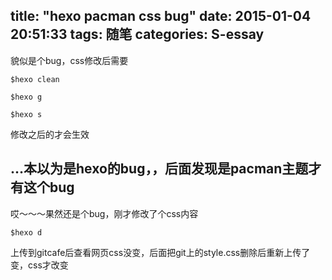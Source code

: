 title: "hexo pacman css bug"
date: 2015-01-04 20:51:33
tags: 随笔
categories: S-essay
---
貌似是个bug，css修改后需要
```
$hexo clean

$hexo g

$hexo s
```
修改之后的才会生效
<!--more-->
…本以为是hexo的bug，，后面发现是pacman主题才有这个bug
---
哎～～～果然还是个bug，刚才修改了个css内容
```
$hexo d
```
上传到gitcafe后查看网页css没变，后面把git上的style.css删除后重新上传了变，css才改变
